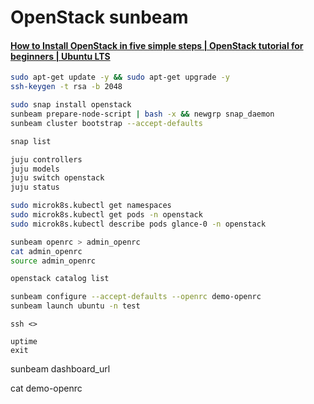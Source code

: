 # OpenStack sunbeam

#### [How to Install OpenStack in five simple steps | OpenStack tutorial for beginners | Ubuntu LTS](https://www.youtube.com/watch?v=ifDtBM_EHPE)

```bash
sudo apt-get update -y && sudo apt-get upgrade -y
ssh-keygen -t rsa -b 2048
```

```bash
sudo snap install openstack
sunbeam prepare-node-script | bash -x && newgrp snap_daemon
sunbeam cluster bootstrap --accept-defaults
```

```bash
snap list
```

```bash
juju controllers
juju models
juju switch openstack 
juju status
```

```bash
sudo microk8s.kubectl get namespaces
sudo microk8s.kubectl get pods -n openstack
sudo microk8s.kubectl describe pods glance-0 -n openstack
```

```bash
sunbeam openrc > admin_openrc
cat admin_openrc
source admin_openrc
```

```bash
openstack catalog list
```

```bash
sunbeam configure --accept-defaults --openrc demo-openrc 
sunbeam launch ubuntu -n test
```

```basg
ssh <>

uptime
exit
```

sunbeam dashboard_url

cat demo-openrc












